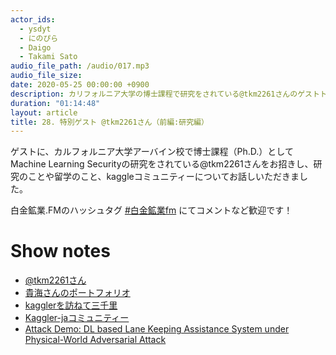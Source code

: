 ```yaml
---
actor_ids:
  - ysdyt
  - にのぴら
  - Daigo
  - Takami Sato
audio_file_path: /audio/017.mp3
audio_file_size:
date: 2020-05-25 00:00:00 +0900
description: カリフォルニア大学の博士課程で研究をされている@tkm2261さんのゲストトーク！
duration: "01:14:48"
layout: article
title: 28. 特別ゲスト @tkm2261さん（前編:研究編）
---
```

ゲストに、カルフォルニア大学アーバイン校で博士課程（Ph.D.）としてMachine Learning Securityの研究をされている@tkm2261さんをお招きし、研究のことや留学のこと、kaggleコミュニティーについてお話しいただきました。

白金鉱業.FMのハッシュタグ [#白金鉱業fm](https://twitter.com/search?q=%23%E7%99%BD%E9%87%91%E9%89%B1%E6%A5%ADfm&src=typed_query) にてコメントなど歓迎です！

# Show notes

- [@tkm2261さん](https://twitter.com/tkm2261)
- [貴海さんのポートフォリオ](https://tkm2261.github.io/)
- [kagglerを訪ねて三千里](https://www.youtube.com/watch?time_continue=1&v=BSvP60BzoOc)
- [Kaggler-jaコミュニティー](https://kaggler-ja-wiki.herokuapp.com/)
- [Attack Demo: DL based Lane Keeping Assistance System under Physical-World Adversarial Attack](https://www.youtube.com/watch?v=pZaBa-0ESMI)
